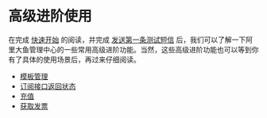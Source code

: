 # 高级进阶使用

在完成 [快速开始](../start/index.md) 的阅读，并完成 [发送第一条测试短信](../start/test-sms.md) 后，我们可以了解一下阿里大鱼管理中心的一些常用高级进阶功能。当然，这些高级进阶功能也可以等到你有了具体的使用场景后，再过来仔细阅读。

- [模板管理](tpl-manage.md)
- [订阅接口返回状态](subscribe-interface-status.md)
- [充值](charge.md)
- [获取发票](invoice.md)
